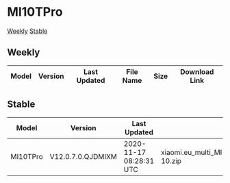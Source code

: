 # MI10TPro
[Weekly](#Weekly)  [Stable](#Stable)
## Weekly
| Model | Version | Last Updated | File Name | Size | Download Link |
| ---- | ---- | ---- | ---- | ---- | ---- |
## Stable
| Model | Version | Last Updated | File Name | Size | Download Link |
| ---- | ---- | ---- | ---- | ---- | ---- |
| MI10TPro | V12.0.7.0.QJDMIXM | 2020-11-17 08:28:31 UTC | xiaomi.eu_multi_MI10TPro_V12.0.7.0.QJDMIXM_v12-10.zip | 3.5 GB | [SourceForge](https://sourceforge.net/projects/xiaomi-eu-multilang-miui-roms/files/xiaomi.eu/MIUI-STABLE-RELEASES/MIUIv12/xiaomi.eu_multi_MI10TPro_V12.0.7.0.QJDMIXM_v12-10.zip/download) |
